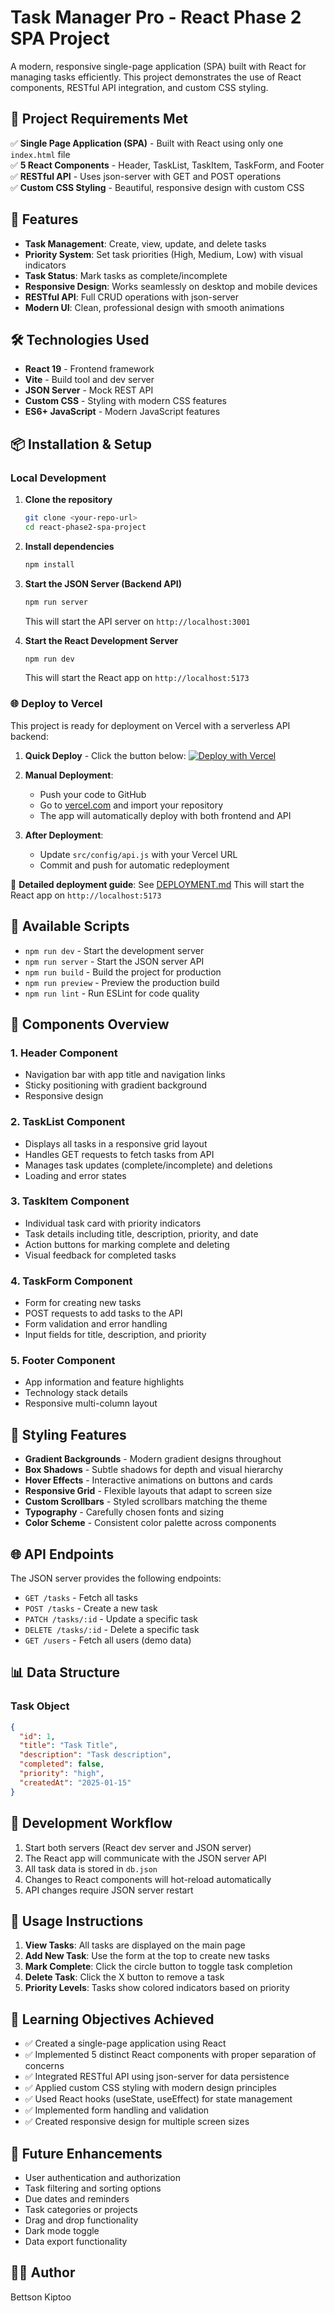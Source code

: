 # Task Manager Pro - React Phase 2 SPA Project

A modern, responsive single-page application (SPA) built with React for managing tasks efficiently. This project demonstrates the use of React components, RESTful API integration, and custom CSS styling.

## 🎯 Project Requirements Met

✅ **Single Page Application (SPA)** - Built with React using only one `index.html` file  
✅ **5 React Components** - Header, TaskList, TaskItem, TaskForm, and Footer  
✅ **RESTful API** - Uses json-server with GET and POST operations  
✅ **Custom CSS Styling** - Beautiful, responsive design with custom CSS  

## 🚀 Features

- **Task Management**: Create, view, update, and delete tasks
- **Priority System**: Set task priorities (High, Medium, Low) with visual indicators
- **Task Status**: Mark tasks as complete/incomplete
- **Responsive Design**: Works seamlessly on desktop and mobile devices
- **RESTful API**: Full CRUD operations with json-server
- **Modern UI**: Clean, professional design with smooth animations

## 🛠 Technologies Used

- **React 19** - Frontend framework
- **Vite** - Build tool and dev server
- **JSON Server** - Mock REST API
- **Custom CSS** - Styling with modern CSS features
- **ES6+ JavaScript** - Modern JavaScript features

## 📦 Installation & Setup

### Local Development

1. **Clone the repository**
   ```bash
   git clone <your-repo-url>
   cd react-phase2-spa-project
   ```

2. **Install dependencies**
   ```bash
   npm install
   ```

3. **Start the JSON Server (Backend API)**
   ```bash
   npm run server
   ```
   This will start the API server on `http://localhost:3001`

4. **Start the React Development Server**
   ```bash
   npm run dev
   ```
   This will start the React app on `http://localhost:5173`

### 🌐 Deploy to Vercel

This project is ready for deployment on Vercel with a serverless API backend:

1. **Quick Deploy** - Click the button below:
   [![Deploy with Vercel](https://vercel.com/button)](https://vercel.com/new/clone?repository-url=https://github.com/your-username/react-phase2-spa-project)

2. **Manual Deployment**:
   - Push your code to GitHub
   - Go to [vercel.com](https://vercel.com) and import your repository
   - The app will automatically deploy with both frontend and API

3. **After Deployment**:
   - Update `src/config/api.js` with your Vercel URL
   - Commit and push for automatic redeployment

📖 **Detailed deployment guide**: See [DEPLOYMENT.md](./DEPLOYMENT.md)
   This will start the React app on `http://localhost:5173`

## 🔧 Available Scripts

- `npm run dev` - Start the development server
- `npm run server` - Start the JSON server API
- `npm run build` - Build the project for production
- `npm run preview` - Preview the production build
- `npm run lint` - Run ESLint for code quality

## 📱 Components Overview

### 1. Header Component
- Navigation bar with app title and navigation links
- Sticky positioning with gradient background
- Responsive design

### 2. TaskList Component
- Displays all tasks in a responsive grid layout
- Handles GET requests to fetch tasks from API
- Manages task updates (complete/incomplete) and deletions
- Loading and error states

### 3. TaskItem Component
- Individual task card with priority indicators
- Task details including title, description, priority, and date
- Action buttons for marking complete and deleting
- Visual feedback for completed tasks

### 4. TaskForm Component
- Form for creating new tasks
- POST requests to add tasks to the API
- Form validation and error handling
- Input fields for title, description, and priority

### 5. Footer Component
- App information and feature highlights
- Technology stack details
- Responsive multi-column layout

## 🎨 Styling Features

- **Gradient Backgrounds** - Modern gradient designs throughout
- **Box Shadows** - Subtle shadows for depth and visual hierarchy
- **Hover Effects** - Interactive animations on buttons and cards
- **Responsive Grid** - Flexible layouts that adapt to screen size
- **Custom Scrollbars** - Styled scrollbars matching the theme
- **Typography** - Carefully chosen fonts and sizing
- **Color Scheme** - Consistent color palette across components

## 🌐 API Endpoints

The JSON server provides the following endpoints:

- `GET /tasks` - Fetch all tasks
- `POST /tasks` - Create a new task
- `PATCH /tasks/:id` - Update a specific task
- `DELETE /tasks/:id` - Delete a specific task
- `GET /users` - Fetch all users (demo data)

## 📊 Data Structure

### Task Object
```json
{
  "id": 1,
  "title": "Task Title",
  "description": "Task description",
  "completed": false,
  "priority": "high",
  "createdAt": "2025-01-15"
}
```

## 🔄 Development Workflow

1. Start both servers (React dev server and JSON server)
2. The React app will communicate with the JSON server API
3. All task data is stored in `db.json`
4. Changes to React components will hot-reload automatically
5. API changes require JSON server restart

## 📝 Usage Instructions

1. **View Tasks**: All tasks are displayed on the main page
2. **Add New Task**: Use the form at the top to create new tasks
3. **Mark Complete**: Click the circle button to toggle task completion
4. **Delete Task**: Click the X button to remove a task
5. **Priority Levels**: Tasks show colored indicators based on priority

## 🎯 Learning Objectives Achieved

- ✅ Created a single-page application using React
- ✅ Implemented 5 distinct React components with proper separation of concerns
- ✅ Integrated RESTful API using json-server for data persistence
- ✅ Applied custom CSS styling with modern design principles
- ✅ Used React hooks (useState, useEffect) for state management
- ✅ Implemented form handling and validation
- ✅ Created responsive design for multiple screen sizes

## 🚀 Future Enhancements

- User authentication and authorization
- Task filtering and sorting options
- Due dates and reminders
- Task categories or projects
- Drag and drop functionality
- Dark mode toggle
- Data export functionality

## 👨‍💻 Author
Bettson Kiptoo
